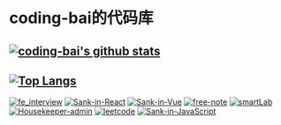# coding-bai的代码库

[![coding-bai's github stats](https://github-readme-stats.vercel.app/api?username=coding-bai&show_icons=true&theme=algolia)](http://coding-bai.site/)
---
[![Top Langs](https://github-readme-stats.vercel.app/api/top-langs/?username=coding-bai&layout=compact)](http://coding-bai.site/)
---
[![fe_interview](https://github-readme-stats.vercel.app/api/pin/?username=coding-bai&repo=fe_interview&theme=prussian&show_icons=true)](https://github.com/coding-bai/fe_interview)
[![Sank-in-React](https://github-readme-stats.vercel.app/api/pin/?username=coding-bai&repo=Sank-in-React&theme=react&show_icons=true)](https://github.com/coding-bai/Sank-in-React)
[![Sank-in-Vue](https://github-readme-stats.vercel.app/api/pin/?username=coding-bai&repo=Sank-in-Vue&theme=vue-dark&show_icons=true)](https://github.com/coding-bai/Sank-in-Vue)
[![free-note](https://github-readme-stats.vercel.app/api/pin/?username=coding-bai&repo=free-note&theme=vue-dark&show_icons=true)](https://github.com/coding-bai/free-note)
[![smartLab](https://github-readme-stats.vercel.app/api/pin/?username=coding-bai&repo=smartLab&theme=blueberry&show_icons=true)](https://github.com/coding-bai/smartLab)
[![Housekeeper-admin](https://github-readme-stats.vercel.app/api/pin/?username=coding-bai&repo=Housekeeper-admin&theme=react&show_icons=true)](https://github.com/coding-bai/Housekeeper-admin)
[![leetcode](https://github-readme-stats.vercel.app/api/pin/?username=coding-bai&repo=leetcode&theme=gruvbox&show_icons=true)](https://github.com/coding-bai/leetcode)
[![Sank-in-JavaScript](https://github-readme-stats.vercel.app/api/pin/?username=coding-bai&repo=Sank-in-JavaScript&theme=react&show_icons=true)](https://github.com/coding-bai/Sank-in-JavaScript)
